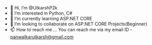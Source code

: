 - 👋 Hi, I’m @UtkarshP2k
- 👀 I’m interested in Python, C#
- 🌱 I’m currently learning ASP.NET CORE
- 💞️ I’m looking to collaborate on ASP.NET CORE Projects(Beginner)
- 📫 How to reach me ...
You can reach me via my email ID - panwalkarutkarsh@gmail.com
<!---
UtkarshP2k/UtkarshP2k is a ✨ special ✨ repository because its `README.md` (this file) appears on your GitHub profile.
You can click the Preview link to take a look at your changes.
--->
